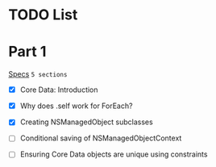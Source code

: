 #  TODO List

# Part 1
[Specs](https://www.hackingwithswift.com/100/swiftui/57)
`5 sections`

- [x] Core Data: Introduction
- [x] Why does \.self work for ForEach?
- [x] Creating NSManagedObject subclasses
- [ ] Conditional saving of NSManagedObjectContext
- [ ] Ensuring Core Data objects are unique using constraints

